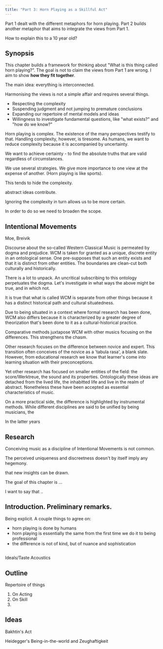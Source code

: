 ```yaml
---
title: "Part 3: Horn Playing as a Skillful Act"
---
```


Part 1 dealt with the different metaphors for horn playing. Part 2 builds another metaphor that aims to integrate the views from Part 1.

How to explain this to a 10 year old?

## Synopsis

This chapter builds a framework for thinking about "What is this thing called horn playing?". The goal is not to claim the views from Part 1 are wrong. I aim to show **how they fit together**.

The main idea: everything is interconnected.

Harmonising the views is not a simple affair and requires several things.

- Respecting the complexity
- Suspending judgment and not jumping to premature conclusions
- Expanding our repertoire of mental models and ideas
- Willingness to investigate fundamental questions, like "what exists?" and "how do we know?"

Horn playing is complex. The existence of the many perspectives testify to that. Handling complexity, however, is tiresome. As humans, we want to reduce complexity because it is accompanied by uncertainty.

We want to achieve certainty - to find the absolute truths that are valid regardless of circumstances.

We use several strategies. We give more importance to one view at the expense of another. (Horn playing is like sports).

This tends to hide the complexity.


abstract ideas contribute.

Ignoring the complexity in turn allows us to be more certain.



In order to do so we need to broaden the scope.

## Intentional Movements

Moe, Breivik




Discourse about the so-called Western Classical Music is permeated by dogma and prejudice. WCM is taken for granted as a unique, discrete entity in an ontological sense. One pre-supposes that such an entity exists and that it is distinct from other entities. The boundaries are clean-cut both culturally and historically.

There is a lot to unpack. An uncritical subscribing to this ontology perpetuates the dogma. Let's investigate in what ways the above might be true, and in which not.

It is true that what is called WCM is separate from other things because it has a distinct historical path and cultural situatedness.

Due to being situated in a context where formal research has been done, WCM also differs because it is characterized by a greater degree of theorization that's been done to it as a cultural-historical practice.

Comparative methods juxtapose WCM with other musics focusing on the differences. This strengthens the chasm.

Other research focuses on the difference between novice and expert. This transition often conceives of the novice as a 'tabula rasa', a blank slate. However, from educational research we know that learner's come into learning situation with their preconceptions.

Yet other research has focused on smaller entities of the field: the score/Werktreue, the sound and its properties. Ontologically these ideas are detached from the lived life, the inhabitted life and live in the realm of abstract. Nonetheless these have been accepted as essential characteristics of music.

On a more practical side, the difference is highlighted by instrumental methods. While different disciplines are said to be unified by being musicians, the

In the latter years

## Research

Conceiving music as a discipline of Intentional Movements is not common.

The perceived uniqueness and discreetness doesn't by itself imply any hegemony.


 that new insights can be drawn.



The goal of this chapter is ...

I want to say that ..

## Introduction. Preliminary remarks.

Being explicit. A couple things to agree on:

- horn playing is done by humans
- horn playing is essentially the same from the first time we do it to being professional
- the difference is not of kind, but of nuance and sophistication


##

Ideals/Taste
Acoustics

## Outline

Repertoire of things

1. On Acting
2. On Skill
3.

## Ideas

Bakhtin's Act

Heidegger's Being-in-the-world and Zeughaftigkeit
